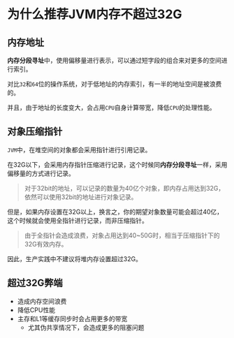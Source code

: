# 为什么推荐JVM内存不超过32G

## 内存地址

**内存分段寻址**中，使用偏移量进行表示，可以通过短字段的组合来对更多的空间进行索引。

对比``32``和``64``位的操作系统，对于低地址的内存索引，有一半的地址空间是被浪费的。

并且，由于地址的长度变大，会占用``CPU``自身计算带宽，降低``CPU``的处理性能。

## 对象压缩指针

``JVM``中，在堆空间的对象都会采用指针进行引用记录。

在32G以下，会采用内存指针压缩进行记录，这个时候同**内存分段寻址**一样，采用偏移量的方式进行记录。

> 对于32bit的地址，可以记录的数量为40亿个对象，即内存占用达到32G，依然可以使用32bit的地址进行对象记录。

但是，如果内存设置在32G以上，换言之，你的期望对象数量可能会超过40亿，这个时候就会使用全指针进行记录，而非压缩指针。

> 由于全指针会造成浪费，对象占用达到40~50G时，相当于压缩指针下的32G有效内存。

因此，生产实践中不建议将堆内存设置超过32G。

## 超过32G弊端

- 造成内存空间浪费
- 降低CPU性能
- 主存和L1等缓存同步时会占用更多的带宽
  - 尤其伪共享情况下，会造成更多的阻塞问题

